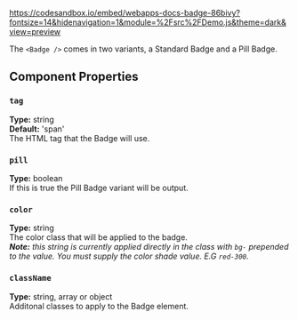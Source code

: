 https://codesandbox.io/embed/webapps-docs-badge-86bivy?fontsize=14&hidenavigation=1&module=%2Fsrc%2FDemo.js&theme=dark&view=preview

The `<Badge />` comes in two variants, a Standard Badge and a Pill Badge.


## Component Properties

### `tag`
**Type:** string<br />
**Default:** 'span'<br />
The HTML tag that the Badge will use.

### `pill` 
**Type:** boolean<br />
If this is true the Pill Badge variant will be output.

### `color` 
**Type:** string<br />
The color class that will be applied to the badge.<br />
_**Note:** this string is currently applied directly in the class with `bg-` prepended to the value. You must supply the color shade value. E.G `red-300`._

### `className` 
**Type:** string, array or object<br />
Additonal classes to apply to the Badge element.